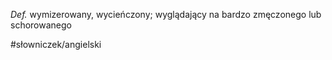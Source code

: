 _Def._ wymizerowany, wycieńczony; wyglądający na bardzo zmęczonego lub schorowanego

#słowniczek/angielski 
